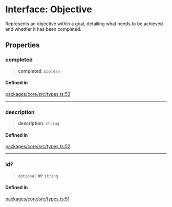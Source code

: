 # Interface: Objective

Represents an objective within a goal, detailing what needs to be achieved and whether it has been completed.

## Properties

### completed

> **completed**: `boolean`

#### Defined in

[packages/core/src/types.ts:53](https://github.com/TELE-Protocol/TELE/blob/7fcf54e7fb2ba027d110afcc319c0b01b3f181dc/packages/core/src/types.ts#L53)

---

### description

> **description**: `string`

#### Defined in

[packages/core/src/types.ts:52](https://github.com/TELE-Protocol/TELE/blob/7fcf54e7fb2ba027d110afcc319c0b01b3f181dc/packages/core/src/types.ts#L52)

---

### id?

> `optional` **id**: `string`

#### Defined in

[packages/core/src/types.ts:51](https://github.com/TELE-Protocol/TELE/blob/7fcf54e7fb2ba027d110afcc319c0b01b3f181dc/packages/core/src/types.ts#L51)
